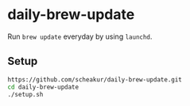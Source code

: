 daily-brew-update
=================

Run `brew update` everyday by using `launchd`.


Setup
-----

```sh
https://github.com/scheakur/daily-brew-update.git
cd daily-brew-update
./setup.sh
```
